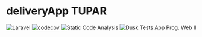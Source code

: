 # deliveryApp TUPAR
![Laravel](https://github.com/agusescalante/deliveryApp/workflows/Laravel/badge.svg)
[![codecov](https://codecov.io/gh/agusescalante/deliveryApp/branch/master/graph/badge.svg)](https://codecov.io/gh/agusescalante/deliveryApp)
![Static Code Analysis](https://github.com/agusescalante/deliveryApp/workflows/Static%20Code%20Analysis/badge.svg)
![Dusk Tests](https://github.com/agusescalante/deliveryApp/workflows/Dusk%20Tests/badge.svg)
App Prog. Web ll
